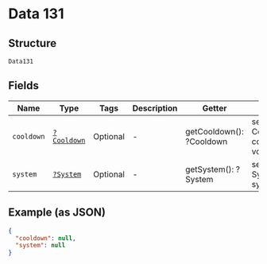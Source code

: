 
# Data 131

## Structure

`Data131`

## Fields

| Name | Type | Tags | Description | Getter | Setter |
|  --- | --- | --- | --- | --- | --- |
| `cooldown` | [`?Cooldown`](../../doc/models/cooldown.md) | Optional | - | getCooldown(): ?Cooldown | setCooldown(?Cooldown cooldown): void |
| `system` | [`?System`](../../doc/models/system.md) | Optional | - | getSystem(): ?System | setSystem(?System system): void |

## Example (as JSON)

```json
{
  "cooldown": null,
  "system": null
}
```

